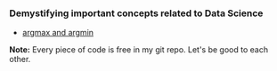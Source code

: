 ### Demystifying important concepts related to Data Science
* [argmax and argmin](argmax_argmin.ipynb)

**Note:** Every piece of code is free in my git repo. Let's be good to each other.
